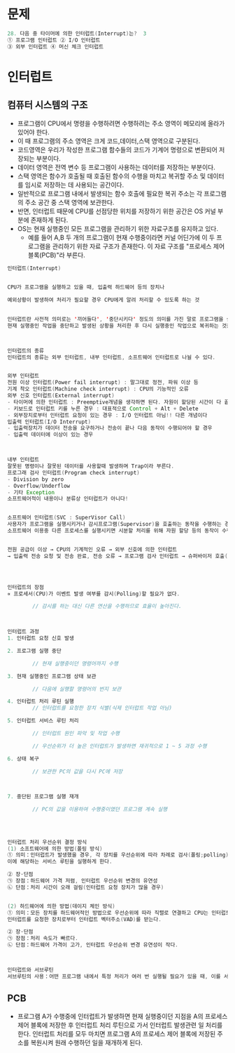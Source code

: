 # 문제
```java
28. 다음 중 타이머에 의한 인터럽트(Interrupt)는?  3
① 프로그램 인터럽트 ② I/O 인터럽트
③ 외부 인터럽트 ④ 머신 체크 인터럽트
```

# 인터럽트
## 컴퓨터 시스템의 구조
 * 프로그램이 CPU에서 명령을 수행하려면 수행하려는 주소 영역이 메모리에 올라가 있어야 한다. 
 * 이 때 프로그램의 주소 영역은 크게 코드,데이터,스택 영역으로 구분된다.
 * 코드영역은 우리가 작성한 프로그램 함수들의 코드가 기계어 명령으로 변환되어 저장되는 부분이다.
 * 데이터 영역은 전역 변수 등 프로그램이 사용하는 데이터를 저장하는 부분이다.
 * 스택 영역은 함수가 호출될 때 호출된 함수의 수행을 마치고 복귀할 주소 및 데이터를 임시로 저장하는 데 사용되는 공간이다.
 * 일반적으로 프로그램 내에서 발생되는 함수 호출에 필요한 복귀 주소는 각 프로그램의 주소 공간 중 스택 영역에 보관한다.
 * 반면, 인터럽트 때문에 CPU를 선점당한 위치를 저장하기 위한 공간은 OS 커널 부분에 존재하게 된다.
 * OS는 현재 실행중인 모든 프로그램을 관리하기 위한 자료구조를 유지하고 있다.
    * 예를 들어 A,B 두 개의 프로그램이 현재 수행중이라면  커널 어딘가에 이 두 프로그램을 관리하기 위한 자료 구조가 존재한다.  이 자료 구조를 "프로세스 제어 블록(PCB)"라 부른다.

```java
인터럽트(Interrupt)
 

CPU가 프로그램을 실행하고 있을 때, 입출력 하드웨어 등의 장치나

예외상황이 발생하여 처리가 필요할 경우 CPU에게 알려 처리할 수 있도록 하는 것

 
인터럽트란 사전적 의미로는 '끼어들다', '중단시키다' 정도의 의미를 가진 말로 프로그램을 실행하는 도중에 예기치 않은 상황이 발생할 경우 
현재 실행중인 작업을 중단하고 발생된 상황을 처리한 후 다시 실행중인 작업으로 복귀하는 것을 말한다.



인터럽트의 종류
인터럽트의 종류는 외부 인터럽트, 내부 인터럽트, 소프트웨어 인터럽트로 나뉠 수 있다.


외부 인터럽트
전원 이상 인터럽트(Power fail interrupt) : 말그대로 정전, 파워 이상 등
기계 착오 인터럽트(Machine check interrupt) : CPU의 기능적인 오류
외부 신호 인터럽트(External interrupt)
- 타이머에 의한 인터럽트 : Preemptive개념을 생각하면 된다. 자원이 할당된 시간이 다 끝난 경우
- 키보드로 인터럽트 키를 누른 경우 : 대표적으로 Control + Alt + Delete
- 외부장치로부터 인터럽트 요청이 있는 경우 : I/O 인터럽트 아님!! 다른 개념이다
입출력 인터럽트(I/O Interrupt)
- 입출력장치가 데이터 전송을 요구하거나 전송이 끝나 다음 동작이 수행되어야 할 경우
- 입출력 데이터에 이상이 있는 경우



내부 인터럽트
잘못된 명령이나 잘못된 데이터를 사용할때 발생하며 Trap이라 부른다.
프로그래 검사 인터럽트(Program check interrupt)
- Division by zero
- Overflow/Underflow
- 기타 Exception
소프트웨어적이 내용이나 분류상 인터럽트가 아니다!


소프트웨어 인터럽트(SVC : SuperVisor Call)
사용자가 프로그램을 실행시키거나 감시프로그램(Supervisor)을 호출하는 동작을 수행하는 경우
소프트웨어 이용중 다른 프로세스를 실행시키면 시분할 처리를 위해 자원 할당 등의 동작이 수행된다.


전원 공급이 이상 → CPU의 기계적인 오류 → 외부 신호에 의한 인터럽트 
→ 입출력 전송 요청 및 전송 완료, 전송 오류 → 프로그램 검사 인터럽트 → 슈퍼바이저 호출(SVC 인터럽트)




인터럽트의 장점
∝ 프로세서(CPU)가 이벤트 발생 여부를 감시(Polling)할 필요가 없다.

        // 감시를 하는 대신 다른 연산을 수행하므로 효율이 높아진다.

 

인터럽트 과정
1. 인터럽트 요청 신호 발생

2. 프로그램 실행 중단

        // 현재 실행중이던 명령어까지 수행

3. 현재 실행중인 프로그램 상태 보관

        // 다음에 실행할 명령어의 번지 보관

4. 인터럽트 처리 루틴 실행
        // 인터럽트를 요청한 장치 식별(식제 인터럽트 작업 아님)

5. 인터럽트 서비스 루틴 처리

        // 인터럽트 원인 파악 및 작업 수행

        // 우선순위가 더 높은 인터럽트가 발생하면 재귀적으로 1 ~ 5 과정 수행

6. 상태 복구

        // 보관한 PC의 값을 다시 PC에 저장

 

7. 중단된 프로그램 실행 재개

        // PC의 값을 이용하여 수행중이였던 프로그램 계속 실행
        
        
        
                
인터럽트 처리 우선순위 결정 방식
(1) 소프트웨어에 의한 방법(폴링 방식)
① 의미：인터럽트가 발생했을 경우, 각 장치를 우선순위에 따라 차례로 검사(폴링;polling)하여 그 중 가장 우선순위가 높은 장치를 찾고 
이에 해당하는 서비스 루틴을 실행하게 한다.

② 장⋅단점
㉠ 장점：하드웨어 가격 저렴, 인터럽트 우선순위 변경의 유연성
㉡ 단점：처리 시간이 오래 걸림(인터럽트 요청 장치가 많을 경우)


(2) 하드웨어에 의한 방법(데이지 체인 방식)
① 의미：모든 장치를 하드웨어적인 방법으로 우선순위에 따라 직렬로 연결하고 CPU는 인터럽트 확인 신호를 순차적으로 통과시켜 
인터럽트를 요청한 장치로부터 인터럽트 벡터주소(VAD)를 받는다.

② 장⋅단점
㉠ 장점：처리 속도가 빠르다.
㉡ 단점：하드웨어 가격이 고가, 인터럽트 우선순위 변경 유연성이 작다.



인터럽트와 서브루틴
서브루틴의 사용：어떤 프로그램 내에서 특정 처리가 여러 번 실행될 필요가 있을 때, 이를 서브루틴으로 작성하여 프로그램 여러 곳에서 호출하여 사용하도록 한다.
```


## PCB
* 프로그램 A가 수행중에 인터럽트가 발생하면 현재 실행중이던 지점을 A의 프로세스 제어 블록에 저장한 후 인터럽트 처리 루틴으로 가서 인터럽트 발생관련 일 처리를 한다. 인터럽트 처리를 모두 마치면  프로그램 A의 프로세스 제어 블록에 저장된 주소를 복원시켜 원래 수행하던 일을 재개하게 된다.
